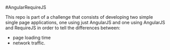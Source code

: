 #AngularRequireJS

This repo is part of a challenge that consists of developing two simple single page applications, one using just AngularJS and one using AngularJS and RequireJS in order to tell the differences between: 
* page loading time
* network traffic.
